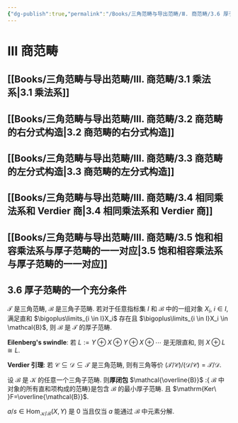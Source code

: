 ```yaml
---
{"dg-publish":true,"permalink":"/Books/三角范畴与导出范畴/Ⅲ. 商范畴/3.6 厚子范畴的一个充分条件/","dgPassFrontmatter":true,"created":"2024-08-04T20:31:19.717+08:00","updated":"2024-08-04T22:38:24.281+08:00"}
---
```


# Ⅲ 商范畴

## [[Books/三角范畴与导出范畴/Ⅲ. 商范畴/3.1 乘法系\|3.1 乘法系]]
## [[Books/三角范畴与导出范畴/Ⅲ. 商范畴/3.2 商范畴的右分式构造\|3.2 商范畴的右分式构造]]
## [[Books/三角范畴与导出范畴/Ⅲ. 商范畴/3.3 商范畴的左分式构造\|3.3 商范畴的左分式构造]]
## [[Books/三角范畴与导出范畴/Ⅲ. 商范畴/3.4 相同乘法系和 Verdier 商\|3.4 相同乘法系和 Verdier 商]]
## [[Books/三角范畴与导出范畴/Ⅲ. 商范畴/3.5 饱和相容乘法系与厚子范畴的一一对应\|3.5 饱和相容乘法系与厚子范畴的一一对应]]
## 3.6 厚子范畴的一个充分条件

 $\mathcal{T}$ 是三角范畴,  $\mathcal{B}$ 是三角子范畴. 若对于任意指标集 $I$ 和 $\mathcal{B}$ 中的一组对象 $X_i,\ i \in I$, 满足直和 $\bigoplus\limits_{i \in I}X_i$ 存在且 $\bigoplus\limits_{i \in I}X_i \in \mathcal{B}$, 则 $\mathcal{B}$ 是 $\mathcal{T}$ 的厚子范畴.

**Eilenberg's swindle**: 若 $L:=Y \oplus X \oplus Y \oplus X\oplus\cdots$ 是无限直和, 则 $X \oplus L \cong  L$.

**Verdier 引理**: 若 $\mathcal{C \subseteq D \subseteq T}$ 是三角范畴, 则有三角等价 $(\mathcal{T/C})/(\mathcal{D/C})=\mathcal{T/D}$.

设 $\mathcal{B}$ 是 $\mathcal{K}$ 的任意一个三角子范畴. 则**厚闭包** $\mathcal{\overline{B}}$ :{ $\mathcal{B}$ 中对象的所有直和项构成的范畴}是包含 $\mathcal{B}$ 的最小厚子范畴. 且 $\mathrm{Ker\ }F=\overline{\mathcal{B}}$.

 $a/s \in \mathrm{Hom}_{\mathcal{K/B}}(X,Y)$ 是 $0$ 当且仅当 $a$ 能通过 $\mathcal{B}$ 中元素分解.